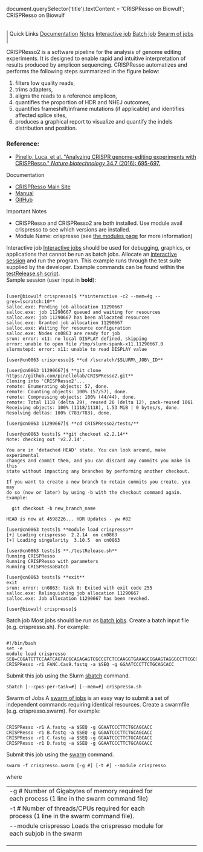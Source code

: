 

document.querySelector('title').textContent = 'CRISPResso on Biowulf';
CRISPResso on Biowulf


|  |
| --- |
| 
Quick Links
[Documentation](#doc)
[Notes](#notes)
[Interactive job](#int) 
[Batch job](#sbatch) 
[Swarm of jobs](#swarm) 
 |



CRISPResso2 is a software pipeline for the analysis of genome editing experiments. It is designed to enable rapid and intuitive interpretation of results produced by amplicon sequencing.
CRISPResso automatizes and performs the following steps summarized in the figure below:


1. filters low quality reads,
2. trims adapters,
3. aligns the reads to a reference amplicon,
4. quantifies the proportion of HDR and NHEJ outcomes,
5. quantifies frameshift/inframe mutations (if applicable) and identifies affected splice sites,
6. produces a graphical report to visualize and quantify the indels distribution and position.





### Reference:


* [Pinello, Luca, et al. "Analyzing CRISPR genome-editing experiments with CRISPResso." *Nature biotechnology* 34.7 (2016): 695-697.](https://www.nature.com/articles/nbt.3583)


Documentation
* [CRISPResso Main Site](https://crispresso.pinellolab.partners.org/submission)
* [Manual](https://crispresso.pinellolab.partners.org/help)
* [GitHub](https://github.com/pinellolab/CRISPResso2)


Important Notes
* CRISPResso and CRISPResso2 are both installed. Use module avail crispresso to see which versions are installed.
* Module Name: crispresso (see [the modules page](/apps/modules.html) for more information)



Interactive job
[Interactive jobs](/docs/userguide.html#int) should be used for debugging, graphics, or applications that cannot be run as batch jobs.
Allocate an [interactive session](/docs/userguide.html#int) and run the program. This example runs through the test suite supplied by the developer. Example commands can be found within the [testRelease.sh script](https://github.com/pinellolab/CRISPResso2/blob/master/tests/testRelease.sh).   
Sample session (user input in **bold**):



```

[user@biowulf crispresso]$ **sinteractive -c2 --mem=4g --gres=lscratch:10**
salloc.exe: Pending job allocation 11290667
salloc.exe: job 11290667 queued and waiting for resources
salloc.exe: job 11290667 has been allocated resources
salloc.exe: Granted job allocation 11290667
salloc.exe: Waiting for resource configuration
salloc.exe: Nodes cn0863 are ready for job
srun: error: x11: no local DISPLAY defined, skipping
error: unable to open file /tmp/slurm-spank-x11.11290667.0
slurmstepd: error: x11: unable to read DISPLAY value

[user@cn0863 crispresso]$ **cd /lscratch/$SLURM\_JOB\_ID**

[user@cn0863 11290667]$ **git clone https://github.com/pinellolab/CRISPResso2.git**
Cloning into 'CRISPResso2'...
remote: Enumerating objects: 57, done.
remote: Counting objects: 100% (57/57), done.
remote: Compressing objects: 100% (44/44), done.
remote: Total 1118 (delta 29), reused 26 (delta 12), pack-reused 1061
Receiving objects: 100% (1118/1118), 1.53 MiB | 0 bytes/s, done.
Resolving deltas: 100% (783/783), done.

[user@cn0863 11290667]$ **cd CRISPResso2/tests/**

[user@cn0863 tests]$ **git checkout v2.2.14**
Note: checking out 'v2.2.14'.

You are in 'detached HEAD' state. You can look around, make experimental
changes and commit them, and you can discard any commits you make in this
state without impacting any branches by performing another checkout.

If you want to create a new branch to retain commits you create, you may
do so (now or later) by using -b with the checkout command again. Example:

  git checkout -b new_branch_name

HEAD is now at 4598226... HDR Updates - yw #82

[user@cn0863 tests]$ **module load crispresso**
[+] Loading crispresso  2.2.14  on cn0863
[+] Loading singularity  3.10.5  on cn0863

[user@cn0863 tests]$ **./testRelease.sh**
Running CRISPResso
Running CRISPResso with parameters
Running CRISPRessoBatch

[user@cn0863 tests]$ **exit**
exit
srun: error: cn0863: task 0: Exited with exit code 255
salloc.exe: Relinquishing job allocation 11290667
salloc.exe: Job allocation 11290667 has been revoked.

[user@biowulf crispresso]$

```


Batch job
Most jobs should be run as [batch jobs](/docs/userguide.html#submit).
Create a batch input file (e.g. crispresso.sh). For example:



```

#!/bin/bash
set -e
module load crispresso
SEQ=CGGATGTTCCAATCAGTACGCAGAGAGTCGCCGTCTCCAAGGTGAAAGCGGAAGTAGGGCCTTCGCGCACCTCATGGAATCCCTTCTGCAGCACCTGGATCGCTTTTCCGAGCTTCTGGCGGTCTCAAGCACTACCTACGTCAGCACCTGGGACCCCGCCACCGTGCGCCGGGCCTTGCAGTGGGCGCGCTACCTGCGCCACATCCATCGGCGCTTTGGTCGG
CRISPResso -r1 FANC.Cas9.fastq -a $SEQ -g GGAATCCCTTCTGCAGCACC

```

Submit this job using the Slurm [sbatch](/docs/userguide.html) command.



```
sbatch [--cpus-per-task=#] [--mem=#] crispresso.sh
```

Swarm of Jobs 
A [swarm of jobs](/apps/swarm.html) is an easy way to submit a set of independent commands requiring identical resources.
Create a swarmfile (e.g. crispresso.swarm). For example:



```

CRISPResso -r1 A.fastq -a $SEQ -g GGAATCCCTTCTGCAGCACC
CRISPResso -r1 B.fastq -a $SEQ -g GGAATCCCTTCTGCAGCACC
CRISPResso -r1 C.fastq -a $SEQ -g GGAATCCCTTCTGCAGCACC
CRISPResso -r1 D.fastq -a $SEQ -g GGAATCCCTTCTGCAGCACC

```

Submit this job using the [swarm](/apps/swarm.html) command.



```
swarm -f crispresso.swarm [-g #] [-t #] --module crispresso
```

where


|  |  |  |  |  |  |
| --- | --- | --- | --- | --- | --- |
| -g *#*  Number of Gigabytes of memory required for each process (1 line in the swarm command file)
 | -t *#* Number of threads/CPUs required for each process (1 line in the swarm command file).
 | --module crispresso Loads the crispresso module for each subjob in the swarm 
 | |
 | |
 | |








